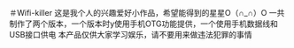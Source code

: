 ＃Wifi-killer
这是我个人的兴趣爱好小作品，希望能得到的星星O（∩_∩）O
一共制作了两个版本，一个版本时y使用手机OTG功能提供，一个使用手机数据线和USB接口供电
本产品仅供大家学习娱乐，请不要用来做违法犯罪的事情
